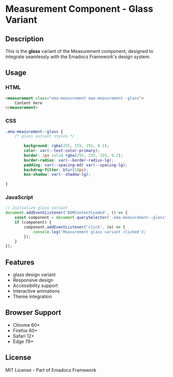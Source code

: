 # Measurement Component - Glass Variant

## Description
This is the **glass** variant of the Measurement component, designed to integrate seamlessly with the Emadocs Framework's design system.

## Usage

### HTML
```html
<measurement class="ema-measurement ema-measurement--glass">
    Content here
</measurement>
```

### CSS
```css
.ema-measurement--glass {
    /* glass variant styles */
    
        background: rgba(255, 255, 255, 0.1);
        color: var(--text-color-primary);
        border: 1px solid rgba(255, 255, 255, 0.2);
        border-radius: var(--border-radius-lg);
        padding: var(--spacing-md) var(--spacing-lg);
        backdrop-filter: blur(10px);
        box-shadow: var(--shadow-lg);
    
}
```

### JavaScript
```javascript
// Initialize glass variant
document.addEventListener('DOMContentLoaded', () => {
    const component = document.querySelector('.ema-measurement--glass');
    if (component) {
        component.addEventListener('click', (e) => {
            console.log('Measurement glass variant clicked');
        });
    }
});
```

## Features
- glass design variant
- Responsive design
- Accessibility support
- Interactive animations
- Theme integration

## Browser Support
- Chrome 60+
- Firefox 60+
- Safari 12+
- Edge 79+

## License
MIT License - Part of Emadocs Framework
